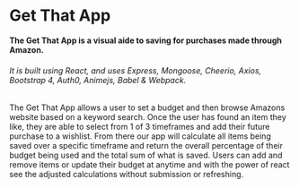 <h1>Get That App</h1>


<strong>The Get That App is a visual aide to saving for purchases made through Amazon.</strong>

<h6>It is built using React, and uses Express, Mongoose, Cheerio, Axios, Bootstrap 4, Auth0, Animejs, Babel & Webpack.</h6>

<p>The Get That App allows a user to set a budget and then browse Amazons website based
on a keyword search. Once the user has found an item they like, they are able to select from 
1 of 3 timeframes and add their future purchase to a wishlist. From there our app will calculate
all items being saved over a specific timeframe and return the overall percentage of their budget being
used and the total sum of what is saved. Users can add and remove items or update their budget at anytime
and with the power of react see the adjusted calculations without submission or refreshing.</p>